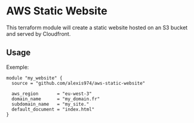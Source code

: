 # AWS Static Website

This terraform module will create a static website hosted on an S3 bucket and served by Cloudfront.

## Usage
Exemple:

```hcl
module "my_website" {
  source = "github.com/alexis974/aws-static-website"

  aws_region       = "eu-west-3"
  domain_name      = "my_domain.fr"
  subdomain_name   = "my_site."
  default_document = "index.html"
}
```

